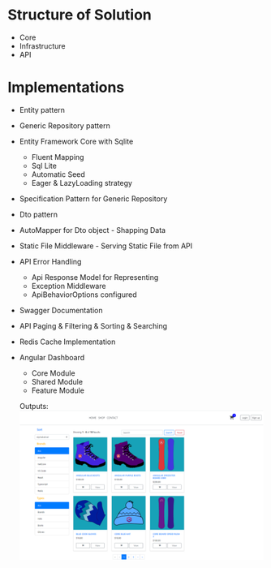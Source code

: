# Structure of Solution
- Core
- Infrastructure
- API

# Implementations
- Entity pattern
- Generic Repository pattern
- Entity Framework Core with Sqlite
    - Fluent Mapping
    - Sql Lite
    - Automatic Seed
    - Eager & LazyLoading strategy
- Specification Pattern for Generic Repository
- Dto pattern
- AutoMapper for Dto object - Shapping Data
- Static File Middleware - Serving Static File from API
- API Error Handling
    - Api Response Model for Representing
    - Exception Middleware
    - ApiBehaviorOptions configured
- Swagger Documentation
- API Paging & Filtering & Sorting & Searching
- Redis Cache Implementation
- Angular Dashboard
    - Core Module
    - Shared Module
    - Feature Module

  Outputs:
  ![Image of ECommerce](dashboard/src/assets/images/output-first.PNG)